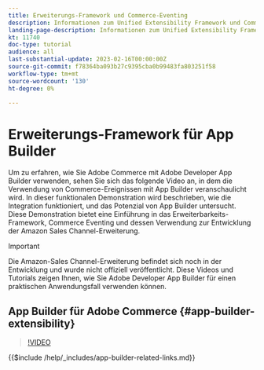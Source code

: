 ```yaml
---
title: Erweiterungs-Framework und Commerce-Eventing
description: Informationen zum Unified Extensibility Framework und Commerce-Abend
landing-page-description: Informationen zum Unified Extensibility Framework und Commerce-Abend
kt: 11740
doc-type: tutorial
audience: all
last-substantial-update: 2023-02-16T00:00:00Z
source-git-commit: f78364ba093b27c9395cba0b99483fa803251f58
workflow-type: tm+mt
source-wordcount: '130'
ht-degree: 0%

---
```



# Erweiterungs-Framework für App Builder

Um zu erfahren, wie Sie Adobe Commerce mit Adobe Developer App Builder verwenden, sehen Sie sich das folgende Video an, in dem die Verwendung von Commerce-Ereignissen mit App Builder veranschaulicht wird. In dieser funktionalen Demonstration wird beschrieben, wie die Integration funktioniert, und das Potenzial von App Builder untersucht. Diese Demonstration bietet eine Einführung in das Erweiterbarkeits-Framework, Commerce Eventing und dessen Verwendung zur Entwicklung der Amazon Sales Channel-Erweiterung.

>[!IMPORTANT]
>
>Die Amazon-Sales Channel-Erweiterung befindet sich noch in der Entwicklung und wurde nicht offiziell veröffentlicht.  Diese Videos und Tutorials zeigen Ihnen, wie Sie Adobe Developer App Builder für einen praktischen Anwendungsfall verwenden können.

## App Builder für Adobe Commerce {#app-builder-extensibility}

>[!VIDEO](https://video.tv.adobe.com/v/3413328)

{{$include /help/_includes/app-builder-related-links.md}}
